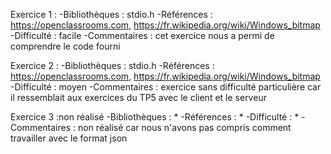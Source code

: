 Exercice 1 :
-Bibliothèques : stdio.h
-Références : https://openclassrooms.com, https://fr.wikipedia.org/wiki/Windows_bitmap
-Difficulté : facile
-Commentaires : cet exercice nous a permi de comprendre le code fourni 

Exercice 2 :
-Bibliothèques : stdio.h
-Références : https://openclassrooms.com, https://fr.wikipedia.org/wiki/Windows_bitmap 
-Difficulté : moyen 
-Commentaires : exercice sans difficulté particulière car il ressemblait aux exercices du TP5 avec le client et le serveur

Exercice 3 :non réalisé
-Bibliothèques : *
-Références : *
-Difficulté : *
-Commentaires : non réalisé car nous n'avons pas compris comment travailler avec le format json



 

